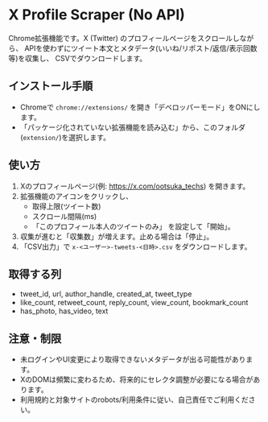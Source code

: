 X Profile Scraper (No API)
=================================

Chrome拡張機能です。X (Twitter) のプロフィールページをスクロールしながら、
APIを使わずにツイート本文とメタデータ(いいね/リポスト/返信/表示回数 等)を収集し、
CSVでダウンロードします。

インストール手順
-----------------
- Chromeで `chrome://extensions/` を開き「デベロッパーモード」をONにします。
- 「パッケージ化されていない拡張機能を読み込む」から、このフォルダ(`extension/`)を選択します。

使い方
------
1) Xのプロフィールページ(例: https://x.com/ootsuka_techs) を開きます。
2) 拡張機能のアイコンをクリックし、
   - 取得上限(ツイート数)
   - スクロール間隔(ms)
   - 「このプロフィール本人のツイートのみ」
   を設定して「開始」。
3) 収集が進むと「収集数」が増えます。止める場合は「停止」。
4) 「CSV出力」で `x-<ユーザー>-tweets-<日時>.csv` をダウンロードします。

取得する列
----------
- tweet_id, url, author_handle, created_at, tweet_type
- like_count, retweet_count, reply_count, view_count, bookmark_count
- has_photo, has_video, text

注意・制限
----------
- 未ログインやUI変更により取得できないメタデータが出る可能性があります。
- XのDOMは頻繁に変わるため、将来的にセレクタ調整が必要になる場合があります。
- 利用規約と対象サイトのrobots/利用条件に従い、自己責任でご利用ください。

